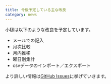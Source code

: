 ```yaml
---
title: 今後予定している主な改良
category: news
---
```


小槌は以下のような改良を予定しています。

* メールでの記入
* 月次比較
* 月内推移
* 曜日別集計
* csvデータのインポート／エクスポート

より詳しい情報は[GitHub Issues](https://github.com/nay/kozuchi/issues)に挙げていきます。
